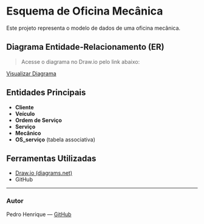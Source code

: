 # Esquema de Oficina Mecânica

Este projeto representa o modelo de dados de uma oficina mecânica.

## Diagrama Entidade-Relacionamento (ER)

> Acesse o diagrama no Draw.io pelo link abaixo:

[Visualizar Diagrama](https://drive.google.com/file/d/1cJTKvnjT1M5r4NXTeJE1KjNvXoezokcT/view?usp=sharing)

## Entidades Principais

- **Cliente**
- **Veículo**
- **Ordem de Serviço**
- **Serviço**
- **Mecânico**
- **OS_serviço** (tabela associativa)

## Ferramentas Utilizadas

- [Draw.io (diagrams.net)](https://app.diagrams.net/)
- GitHub

---

### Autor

Pedro Henrique — [GitHub](https://github.com/pedrohenriq47)
